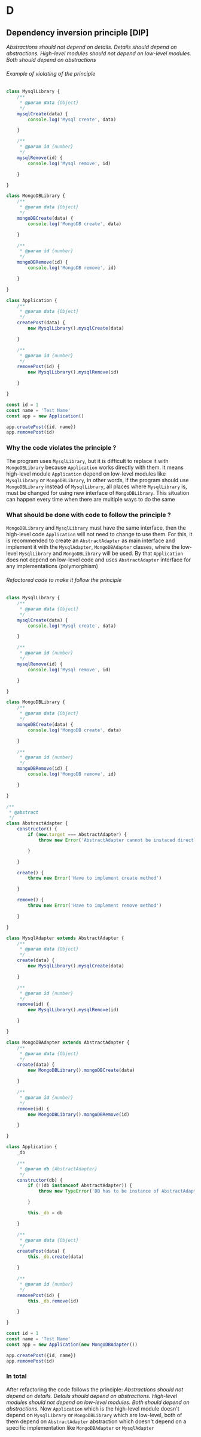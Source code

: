 # D

## Dependency inversion principle [DIP]

_Abstractions should not depend on details. Details should depend on abstractions. High-level modules should not depend
on low-level modules. Both should depend on abstractions_

###### Example of violating of the principle

```js
class MysqlLibrary {
    /**
     * @param data {Object}
     */
    mysqlCreate(data) {
        console.log('Mysql create', data)

    }

    /**
     * @param id {number}
     */
    mysqlRemove(id) {
        console.log('Mysql remove', id)

    }

}

class MongoDBLibrary {
    /**
     * @param data {Object}
     */
    mongoDBCreate(data) {
        console.log('MongoDB create', data)

    }

    /**
     * @param id {number}
     */
    mongoDBRemove(id) {
        console.log('MongoDB remove', id)

    }

}

class Application {
    /**
     * @param data {Object}
     */
    createPost(data) {
        new MysqlLibrary().mysqlCreate(data)

    }

    /**
     * @param id {number}
     */
    removePost(id) {
        new MysqlLibrary().mysqlRemove(id)

    }

}

const id = 1
const name = 'Test Name'
const app = new Application()

app.createPost({id, name})
app.removePost(id)
```

### Why the code violates the principle ?

The program uses `MysqlLibrary`, but it is difficult to replace it with `MongoDBLibrary` because `Application` works
directly with them. It means high-level module `Application` depend on low-level modules like `MysqlLibrary`
or `MongoDBLibrary`, in other words, if the program should use `MongoDBLibrary`
instead of `MysqlLibrary`, all places where `MysqlLibrary` is, must be changed for using new interface
of `MongoDBLibrary`. This situation can happen every time when there are multiple ways to do the same

### What should be done with code to follow the principle ?

`MongoDBLibrary` and `MysqlLibrary` must have the same interface, then the high-level code `Application`
will not need to change to use them. For this, it is recommended to create an `AbstractAdapter` as main interface and
implement it with the `MysqlAdapter`, `MongoDBAdapter` classes, where the low-level `MysqlLibrary` and `MongoDBLibrary`
will be used. By that `Application` does not depend on low-level code and uses `AbstractAdapter` interface for any
implementations (polymorphism)

###### Refactored code to make it follow the principle

```js
class MysqlLibrary {
    /**
     * @param data {Object}
     */
    mysqlCreate(data) {
        console.log('Mysql create', data)

    }

    /**
     * @param id {number}
     */
    mysqlRemove(id) {
        console.log('Mysql remove', id)

    }

}

class MongoDBLibrary {
    /**
     * @param data {Object}
     */
    mongoDBCreate(data) {
        console.log('MongoDB create', data)

    }

    /**
     * @param id {number}
     */
    mongoDBRemove(id) {
        console.log('MongoDB remove', id)

    }

}

/**
 * @abstract
 */
class AbstractAdapter {
    constructor() {
        if (new.target === AbstractAdapter) {
            throw new Error('AbstractAdapter cannot be instaced directly')

        }

    }

    create() {
        throw new Error('Have to implement create method')

    }

    remove() {
        throw new Error('Have to implement remove method')

    }

}

class MysqlAdapter extends AbstractAdapter {
    /**
     * @param data {Object}
     */
    create(data) {
        new MysqlLibrary().mysqlCreate(data)

    }

    /**
     * @param id {number}
     */
    remove(id) {
        new MysqlLibrary().mysqlRemove(id)

    }

}

class MongoDBAdapter extends AbstractAdapter {
    /**
     * @param data {Object}
     */
    create(data) {
        new MongoDBLibrary().mongoDBCreate(data)

    }

    /**
     * @param id {number}
     */
    remove(id) {
        new MongoDBLibrary().mongoDBRemove(id)

    }

}

class Application {
    _db

    /**
     * @param db {AbstractAdapter}
     */
    constructor(db) {
        if (!(db instanceof AbstractAdapter)) {
            throw new TypeError(`DB has to be instance of AbstractAdapter`)

        }

        this._db = db

    }

    /**
     * @param data {Object}
     */
    createPost(data) {
        this._db.create(data)

    }

    /**
     * @param id {number}
     */
    removePost(id) {
        this._db.remove(id)

    }

}

const id = 1
const name = 'Test Name'
const app = new Application(new MongoDBAdapter())

app.createPost({id, name})
app.removePost(id)
```

### In total

After refactoring the code follows the principle: _Abstractions should not depend on details. Details should depend on
abstractions. High-level modules should not depend on low-level modules. Both should depend on abstractions._
Now `Application` which is the high-level module doesn't depend on `MysqlLibrary` or `MongoDBLibrary` which are low-level,
both of them depend on `AbstractAdapter` abstraction which doesn't depend on a specific implementation
like `MongoDBAdapter`
or `MysqlAdapter`